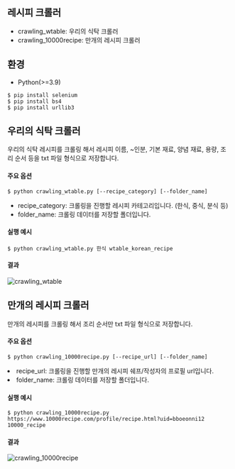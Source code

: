 ## 레시피 크롤러

- crawling_wtable: 우리의 식탁 크롤러
- crawling_10000recipe: 만개의 레시피 크롤러

## 환경
- Python(>=3.9)

```
$ pip install selenium
$ pip install bs4
$ pip install urllib3
```

## 우리의 식탁 크롤러
우리의 식탁 레시피를 크롤링 해서 레시피 이름, ~인분, 기본 재료, 양념 재료, 용량, 조리 순서 등을 txt 파일 형식으로 저장합니다.

#### 주요 옵션
```
$ python crawling_wtable.py [--recipe_category] [--folder_name]
```
- recipe_category: 크롤링을 진행할 레시피 카테고리입니다. (한식, 중식, 분식 등)
- folder_name: 크롤링 데이터를 저장할 폴더입니다.

#### 실행 예시
```
$ python crawling_wtable.py 한식 wtable_korean_recipe
```

#### 결과
![crawling_wtable](https://user-images.githubusercontent.com/63731797/209580009-dc4ee1f5-6650-4452-98d3-569c1cd66185.png)

## 만개의 레시피 크롤러
만개의 레시피를 크롤링 해서 조리 순서만 txt 파일 형식으로 저장합니다.

#### 주요 옵션
```
$ python crawling_10000recipe.py [--recipe_url] [--folder_name]
```
<li>recipe_url: 크롤링을 진행할 만개의 레시피 쉐프/작성자의 프로필 url입니다.</li>
<li>folder_name: 크롤링 데이터를 저장할 폴더입니다.</li>

#### 실행 예시
```
$ python crawling_10000recipe.py https://www.10000recipe.com/profile/recipe.html?uid=bboeonni12 10000_recipe
```

#### 결과
![crawling_10000recipe](https://user-images.githubusercontent.com/63731797/209580161-2e5e67bb-b9f5-46d9-9b2f-35dc29d0e4e5.png)
